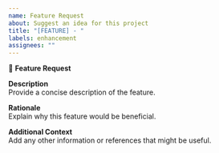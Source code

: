 ```yaml
---
name: Feature Request
about: Suggest an idea for this project
title: "[FEATURE] - "
labels: enhancement
assignees: ""
---
```


🚀 **Feature Request**

**Description**  
Provide a concise description of the feature.

**Rationale**  
Explain why this feature would be beneficial.

**Additional Context**  
Add any other information or references that might be useful.
